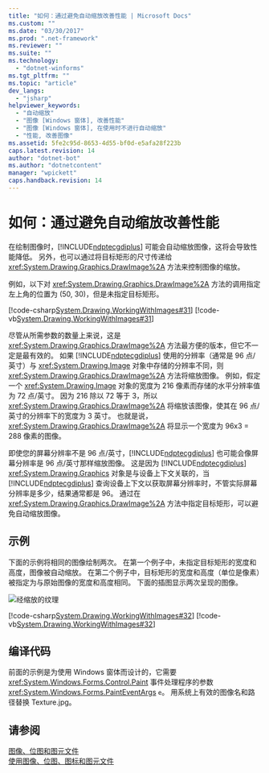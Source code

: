 ```yaml
---
title: "如何：通过避免自动缩放改善性能 | Microsoft Docs"
ms.custom: ""
ms.date: "03/30/2017"
ms.prod: ".net-framework"
ms.reviewer: ""
ms.suite: ""
ms.technology: 
  - "dotnet-winforms"
ms.tgt_pltfrm: ""
ms.topic: "article"
dev_langs: 
  - "jsharp"
helpviewer_keywords: 
  - "自动缩放"
  - "图像 [Windows 窗体], 改善性能"
  - "图像 [Windows 窗体], 在使用时不进行自动缩放"
  - "性能, 改善图像"
ms.assetid: 5fe2c95d-8653-4d55-bf0d-e5afa28f223b
caps.latest.revision: 14
author: "dotnet-bot"
ms.author: "dotnetcontent"
manager: "wpickett"
caps.handback.revision: 14
---
```

# 如何：通过避免自动缩放改善性能
在绘制图像时，[!INCLUDE[ndptecgdiplus](../../../../includes/ndptecgdiplus-md.md)] 可能会自动缩放图像，这将会导致性能降低。  另外，也可以通过将目标矩形的尺寸传递给 <xref:System.Drawing.Graphics.DrawImage%2A> 方法来控制图像的缩放。  
  
 例如，以下对 <xref:System.Drawing.Graphics.DrawImage%2A> 方法的调用指定左上角的位置为 \(50, 30\)，但是未指定目标矩形。  
  
 [!code-csharp[System.Drawing.WorkingWithImages#31](../../../../samples/snippets/csharp/VS_Snippets_Winforms/System.Drawing.WorkingWithImages/CS/Class1.cs#31)]
 [!code-vb[System.Drawing.WorkingWithImages#31](../../../../samples/snippets/visualbasic/VS_Snippets_Winforms/System.Drawing.WorkingWithImages/VB/Class1.vb#31)]  
  
 尽管从所需参数的数量上来说，这是 <xref:System.Drawing.Graphics.DrawImage%2A> 方法最方便的版本，但它不一定是最有效的。  如果 [!INCLUDE[ndptecgdiplus](../../../../includes/ndptecgdiplus-md.md)] 使用的分辨率（通常是 96 点\/英寸）与 <xref:System.Drawing.Image> 对象中存储的分辨率不同，则 <xref:System.Drawing.Graphics.DrawImage%2A> 方法将缩放图像。  例如，假定一个 <xref:System.Drawing.Image> 对象的宽度为 216 像素而存储的水平分辨率值为 72 点\/英寸。  因为 216 除以 72 等于 3，所以 <xref:System.Drawing.Graphics.DrawImage%2A> 将缩放该图像，使其在 96 点\/英寸的分辨率下的宽度为 3 英寸。  也就是说，<xref:System.Drawing.Graphics.DrawImage%2A> 将显示一个宽度为 96x3 \= 288 像素的图像。  
  
 即使您的屏幕分辨率不是 96 点\/英寸，[!INCLUDE[ndptecgdiplus](../../../../includes/ndptecgdiplus-md.md)] 也可能会像屏幕分辨率是 96 点\/英寸那样缩放图像。  这是因为 [!INCLUDE[ndptecgdiplus](../../../../includes/ndptecgdiplus-md.md)] <xref:System.Drawing.Graphics> 对象是与设备上下文关联的，当 [!INCLUDE[ndptecgdiplus](../../../../includes/ndptecgdiplus-md.md)] 查询设备上下文以获取屏幕分辨率时，不管实际屏幕分辨率是多少，结果通常都是 96。  通过在 <xref:System.Drawing.Graphics.DrawImage%2A> 方法中指定目标矩形，可以避免自动缩放图像。  
  
## 示例  
 下面的示例将相同的图像绘制两次。  在第一个例子中，未指定目标矩形的宽度和高度，图像被自动缩放。  在第二个例子中，目标矩形的宽度和高度（单位是像素）被指定为与原始图像的宽度和高度相同。  下面的插图显示两次呈现的图像。  
  
 ![经缩放的纹理](../../../../docs/framework/winforms/advanced/media/csscaledtexture1.png "csscaledtexture1")  
  
 [!code-csharp[System.Drawing.WorkingWithImages#32](../../../../samples/snippets/csharp/VS_Snippets_Winforms/System.Drawing.WorkingWithImages/CS/Class1.cs#32)]
 [!code-vb[System.Drawing.WorkingWithImages#32](../../../../samples/snippets/visualbasic/VS_Snippets_Winforms/System.Drawing.WorkingWithImages/VB/Class1.vb#32)]  
  
## 编译代码  
 前面的示例是为使用 Windows 窗体而设计的，它需要 <xref:System.Windows.Forms.Control.Paint> 事件处理程序的参数 <xref:System.Windows.Forms.PaintEventArgs> `e`。  用系统上有效的图像名和路径替换 Texture.jpg。  
  
## 请参阅  
 [图像、位图和图元文件](../../../../docs/framework/winforms/advanced/images-bitmaps-and-metafiles.md)   
 [使用图像、位图、图标和图元文件](../../../../docs/framework/winforms/advanced/working-with-images-bitmaps-icons-and-metafiles.md)